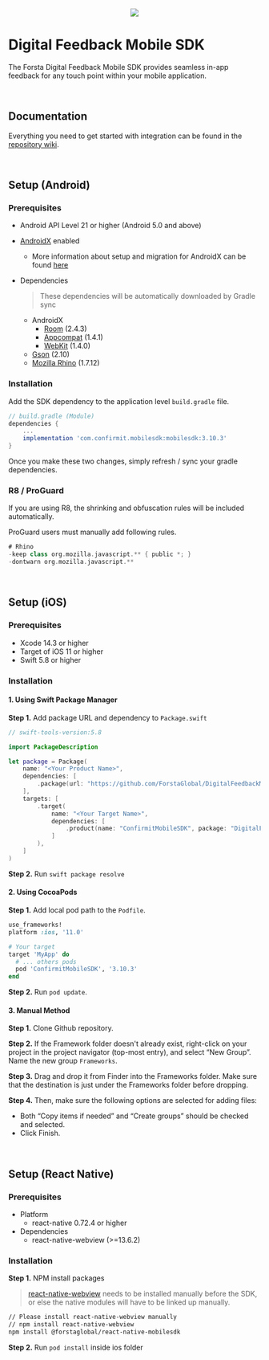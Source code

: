 <br/>
<p align="center">
  <img src="https://forstaglobal.github.io/DigitalFeedbackMobileSDK/assets/logo.png">
</p>

# Digital Feedback Mobile SDK

The Forsta Digital Feedback Mobile SDK provides seamless in-app feedback for any touch point within your mobile application. 

<br/>

## Documentation

Everything you need to get started with integration can be found in the [repository wiki](https://github.com/ForstaGlobal/DigitalFeedbackMobileSDK/wiki).

<br/>

## Setup (Android)

### Prerequisites

* Android API Level 21 or higher (Android 5.0 and above)
* [AndroidX](https://developer.android.com/jetpack/androidx/) enabled
    * More information about setup and migration for AndroidX can be found [here](https://developer.android.com/jetpack/androidx/)
* Dependencies
    
    > These dependencies will be automatically downloaded by Gradle sync
    
    * AndroidX
        * [Room](https://developer.android.com/jetpack/androidx/releases/room) (2.4.3)
        * [Appcompat](https://developer.android.com/jetpack/androidx/releases/appcompat) (1.4.1)
        * [WebKit](https://developer.android.com/jetpack/androidx/releases/webkit) (1.4.0)
    * [Gson](https://github.com/google/gson) (2.10)
    * [Mozilla Rhino](https://github.com/mozilla/rhino) (1.7.12)


### Installation

Add the SDK dependency to the application level `build.gradle` file.
```gradle
// build.gradle (Module)
dependencies {
    ...
    implementation 'com.confirmit.mobilesdk:mobilesdk:3.10.3'
}
```

Once you make these two changes, simply refresh / sync your gradle dependencies.


### R8 / ProGuard

If you are using R8, the shrinking and obfuscation rules will be included automatically.

ProGuard users must manually add following rules.

```gradle
# Rhino
-keep class org.mozilla.javascript.** { public *; }
-dontwarn org.mozilla.javascript.**
```

<br/>

## Setup (iOS)

### Prerequisites

* Xcode 14.3 or higher
* Target of iOS 11 or higher
* Swift 5.8 or higher

### Installation

#### 1. Using Swift Package Manager

**Step 1.** Add package URL and dependency to `Package.swift`
```swift
// swift-tools-version:5.8

import PackageDescription

let package = Package(
    name: "<Your Product Name>",
    dependencies: [
		.package(url: "https://github.com/ForstaGlobal/DigitalFeedbackMobileSDK.git", .upToNextMajor(from: "3.10.3"))
    ],
    targets: [
        .target(
		    name: "<Your Target Name>",
		    dependencies: [
		        .product(name: "ConfirmitMobileSDK", package: "DigitalFeedbackMobileSDK")
		    ]
		),
    ]
)
```

**Step 2.** Run `swift package resolve`

#### 2. Using CocoaPods

**Step 1.** Add local pod path to the `Podfile`.
```ruby
use_frameworks!
platform :ios, '11.0'

# Your target
target 'MyApp' do
  # ... others pods
  pod 'ConfirmitMobileSDK', '3.10.3'
end
```

**Step 2.** Run `pod update`.

#### 3. Manual Method

**Step 1.** Clone Github repository.

**Step 2.** If the Framework folder doesn't already exist, right-click on your project in the project navigator (top-most entry), and select “New Group”. Name the new group `Frameworks`.

**Step 3.** Drag and drop it from Finder into the Frameworks folder. Make sure that the destination is just under the Frameworks folder before dropping.

**Step 4.** Then, make sure the following options are selected for adding files:
* Both “Copy items if needed” and “Create groups” should be checked and selected. 
* Click Finish.

<br/>

## Setup (React Native)

### Prerequisites
* Platform
  * react-native 0.72.4 or higher
* Dependencies
  * react-native-webview (>=13.6.2)
   

### Installation

**Step 1.** NPM install packages
 > [react-native-webview](getting-started) needs to be installed manually before the SDK, or else the native modules will have to be linked up manually.
```sh
// Please install react-native-webview manually
// npm install react-native-webview
npm install @forstaglobal/react-native-mobilesdk
```

**Step 2.** Run `pod install` inside ios folder

